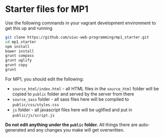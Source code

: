 # Starter files for MP1
Use the following commands in your vagrant development environment to get this up and running
```bash
git clone https://github.com/uiuc-web-programming/mp1_starter.git
cd mp1_starter
npm install
bower install
grunt compass
grunt uglify
grunt copy
grunt
```

For MP1, you should edit the following:
- `source_html/index.html` - all HTML files in the `source_html` folder will be copied to `public` folder and served by the server from there
- `source_sass` folder - all sass files here will be compiled to `public/css/styles.css`
- `js` folder - all javascript files here will be uglified and put in `public/js/script.js`

**Do not edit anything under the `public` folder.** All things there are auto-generated and any changes you make will get overwritten.
